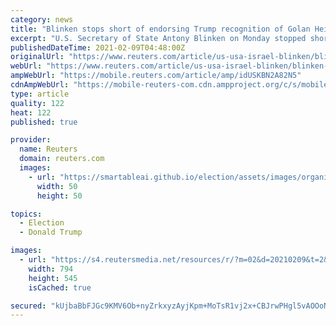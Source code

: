 ```yaml
---
category: news
title: "Blinken stops short of endorsing Trump recognition of Golan Heights as Israel"
excerpt: "U.S. Secretary of State Antony Blinken on Monday stopped short of endorsing the Trump administration's recognition of the occupied Golan Heights as part of Israel, instead noting that the territory was important for Israel's security."
publishedDateTime: 2021-02-09T04:48:00Z
originalUrl: "https://www.reuters.com/article/us-usa-israel-blinken/blinken-stops-short-of-endorsing-trump-recognition-of-golan-heights-as-israel-idUSKBN2A82N5?edition-redirect=uk"
webUrl: "https://www.reuters.com/article/us-usa-israel-blinken/blinken-stops-short-of-endorsing-trump-recognition-of-golan-heights-as-israel-idUSKBN2A82N5?edition-redirect=uk"
ampWebUrl: "https://mobile.reuters.com/article/amp/idUSKBN2A82N5"
cdnAmpWebUrl: "https://mobile-reuters-com.cdn.ampproject.org/c/s/mobile.reuters.com/article/amp/idUSKBN2A82N5"
type: article
quality: 122
heat: 122
published: true

provider:
  name: Reuters
  domain: reuters.com
  images:
    - url: "https://smartableai.github.io/election/assets/images/organizations/reuters.com-50x50.jpg"
      width: 50
      height: 50

topics:
  - Election
  - Donald Trump

images:
  - url: "https://s4.reutersmedia.net/resources/r/?m=02&d=20210209&t=2&i=1550814646&w=&fh=545px&fw=&ll=&pl=&sq=&r=LYNXMPEH171OU"
    width: 794
    height: 545
    isCached: true

secured: "kUjbaBbFJGc9KMV6Ob+nyZrkxyzAyjKpm+MoTsR1vj2x+CBJrwPHgl5vAOOoNxkZu8V6JymHpgpWSdA1iLlj6zl5U4fr8qwOC11er5C4ufT8cYMew80G490N7EBbJb5EvPfD4wOJ4e7AG1nID4Y5fOUY6W6WqfWR08Vr0+cnqRSW4a7iIfqtv5nGkryuukpgIN+0bCFHwG7T46u1KfifsKG+mdWZGNoE8QNeqWvV6DN/DKEtp6Ote+qUkyIvn6vRNvXclSFLv4TWxOWfLxMAkBvIxvSHJel3JhZVIKAv1cQnu7B1haLpw3Zq4eH8v7uQkdSxxaqebiu6746GbEZmlBZ8M8Dr6JN85lZusopTZkI=;Rkb9jE0VYHbAHXmVj4kUpQ=="
---
```


